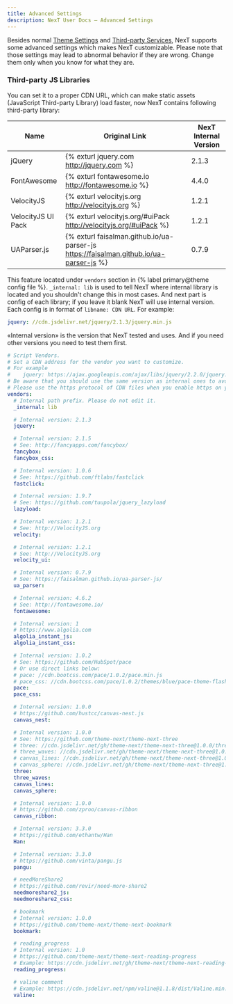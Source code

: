 ```yaml
---
title: Advanced Settings
description: NexT User Docs – Advanced Settings
---
```

Besides normal [Theme Settings](/docs/theme-settings/) and [Third-party Services](/docs/third-party-services/), NexT supports some advanced settings which makes NexT customizable.
Please note that those settings may lead to abnormal behavior if they are wrong. Change them only when you know for what they are.

### Third-party JS Libraries

You can set it to a proper CDN URL, which can make static assets (JavaScript Third-party Library) load faster, now NexT contains following third-party library:

| Name               | Original Link                                                                          | NexT Internal Version |
| ------------------ | -------------------------------------------------------------------------------------- | --------------------- |
| jQuery             | {% exturl jquery.com http://jquery.com %}                                              | 2.1.3                 |
| FontAwesome        | {% exturl fontawesome.io http://fontawesome.io %}                                      | 4.4.0                 |
| VelocityJS         | {% exturl velocityjs.org http://velocityjs.org %}                                      | 1.2.1                 |
| VelocityJS UI Pack | {% exturl velocityjs.org/#uiPack http://velocityjs.org/#uiPack %}                      | 1.2.1                 |
| UAParser.js        | {% exturl faisalman.github.io/ua-parser-js https://faisalman.github.io/ua-parser-js %} | 0.7.9                 |

This feature located under `vendors` section in {% label primary@theme config file %}.
`_internal: lib` is used to tell NexT where internal library is located and you shouldn't change this in most cases.
And next part is config of each library; if you leave it blank NexT will use internal version. Each config is in format of `libname: CDN URL`. For example:

```yml
jquery: //cdn.jsdelivr.net/jquery/2.1.3/jquery.min.js
```

«Internal version» is the version that NexT tested and uses. And if you need other versions you need to test them first.

```yml next/_config.yml
# Script Vendors.
# Set a CDN address for the vendor you want to customize.
# For example
#    jquery: https://ajax.googleapis.com/ajax/libs/jquery/2.2.0/jquery.min.js
# Be aware that you should use the same version as internal ones to avoid potential problems.
# Please use the https protocol of CDN files when you enable https on your site.
vendors:
  # Internal path prefix. Please do not edit it.
  _internal: lib

  # Internal version: 2.1.3
  jquery:

  # Internal version: 2.1.5
  # See: http://fancyapps.com/fancybox/
  fancybox:
  fancybox_css:

  # Internal version: 1.0.6
  # See: https://github.com/ftlabs/fastclick
  fastclick:

  # Internal version: 1.9.7
  # See: https://github.com/tuupola/jquery_lazyload
  lazyload:

  # Internal version: 1.2.1
  # See: http://VelocityJS.org
  velocity:

  # Internal version: 1.2.1
  # See: http://VelocityJS.org
  velocity_ui:

  # Internal version: 0.7.9
  # See: https://faisalman.github.io/ua-parser-js/
  ua_parser:

  # Internal version: 4.6.2
  # See: http://fontawesome.io/
  fontawesome:

  # Internal version: 1
  # https://www.algolia.com
  algolia_instant_js:
  algolia_instant_css:

  # Internal version: 1.0.2
  # See: https://github.com/HubSpot/pace
  # Or use direct links below:
  # pace: //cdn.bootcss.com/pace/1.0.2/pace.min.js
  # pace_css: //cdn.bootcss.com/pace/1.0.2/themes/blue/pace-theme-flash.min.css
  pace:
  pace_css:

  # Internal version: 1.0.0
  # https://github.com/hustcc/canvas-nest.js
  canvas_nest:

  # Internal version: 1.0.0
  # See: https://github.com/theme-next/theme-next-three
  # three: //cdn.jsdelivr.net/gh/theme-next/theme-next-three@1.0.0/three.min.js
  # three_waves: //cdn.jsdelivr.net/gh/theme-next/theme-next-three@1.0.0/three-waves.min.js
  # canvas_lines: //cdn.jsdelivr.net/gh/theme-next/theme-next-three@1.0.0/canvas_lines.min.js
  # canvas_sphere: //cdn.jsdelivr.net/gh/theme-next/theme-next-three@1.0.0/canvas_sphere.min.js
  three:
  three_waves:
  canvas_lines:
  canvas_sphere:

  # Internal version: 1.0.0
  # https://github.com/zproo/canvas-ribbon
  canvas_ribbon:

  # Internal version: 3.3.0
  # https://github.com/ethantw/Han
  Han:

  # Internal version: 3.3.0
  # https://github.com/vinta/pangu.js
  pangu:

  # needMoreShare2
  # https://github.com/revir/need-more-share2
  needmoreshare2_js:
  needmoreshare2_css:

  # bookmark
  # Internal version: 1.0.0
  # https://github.com/theme-next/theme-next-bookmark
  bookmark:

  # reading_progress
  # Internal version: 1.0
  # https://github.com/theme-next/theme-next-reading-progress
  # Example: https://cdn.jsdelivr.net/gh/theme-next/theme-next-reading-progress@1.1/reading_progress.min.js
  reading_progress:

  # valine comment
  # Example: https://cdn.jsdelivr.net/npm/valine@1.1.8/dist/Valine.min.js
  valine:
```
